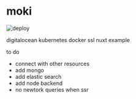 # moki

![deploy](https://github.com/Nojusle/moki2/workflows/deploy/badge.svg)

digitalocean kubernetes docker ssl nuxt example

to do
- connect with other resources
- add mongo
- add elastic search
- add node backend
- no newtork queries when ssr
